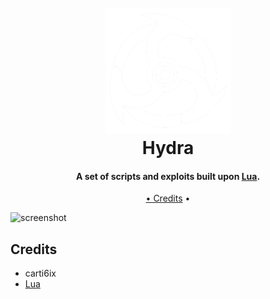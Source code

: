 
<h1 align="center">
  <br>
  <a href="https://github.com/carti6ix/Hydra/blob/main/misc/images/hydrawhite.png"><img src="https://github.com/carti6ix/Hydra/blob/main/misc/images/hydrawhite.png" alt="Hydra" width="200"></a>
  <br>
  Hydra
  <br>
</h1>

<h4 align="center">A set of scripts and exploits built upon <a href="http://lua.org" target="_blank">Lua</a>.</h4>


<p align="center">
  <a href="#credits">• Credits</a> • 
</p>

![screenshot](https://github.com/carti6ix/Hydra/blob/main/misc/images/hydrabanner.gif)

## Credits

- carti6ix
- [Lua](https://lua.org/)
